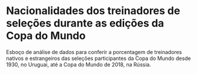 # Nacionalidades dos treinadores de seleções durante as edições da Copa do Mundo
Esboço de análise de dados para conferir a porcentagem de treinadores nativos e estrangeiros das seleções participantes da Copa do Mundo desde 1930, no Uruguai, até a Copa do Mundo de 2018, na Rússia. 
